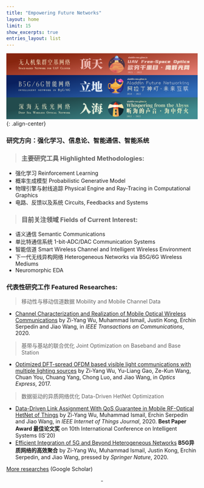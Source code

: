 ```yaml
---
title: "Empowering Future Networks"
layout: home
limit: 15
show_excerpts: true
entries_layout: list
---
```


![center-aligned-image](/images/banner.png){: .align-center}

### 研究方向：强化学习、信息论、智能通信、智能系统

> ### 主要研究工具 Highlighted Methodologies:
- 强化学习 Reinforcement Learning
- 概率生成模型 Probabilistic Generative Model
- 物理引擎与射线追踪 Physical Engine and Ray-Tracing in Computational Graphics
- 电路、反馈以及系统 Circuits, Feedbacks and Systems

> ### 目前关注领域 Fields of Current Interest:
- 语义通信 Semantic Communications 
- 单比特通信系统 1-bit-ADC/DAC Communication Systems
- 智能信道 Smart Wireless Channel and Intelligent Wireless Environment
- 下一代无线异构网络 Heterogeneous Networks via B5G/6G Wireless Mediums
- Neuromorphic EDA

### 代表性研究工作 Featured Researches:
>移动性与移动信道数据 Mobility and Mobile Channel Data 
  - [Channel Characterization and Realization of Mobile Optical Wireless Communications](https://ieeexplore.ieee.org/abstract/document/9140033) by Zi-Yang Wu, Muhammad Ismail, Justin Kong, Erchin Serpedin and Jiao Wang, in _IEEE Transactions on Communications_, 2020.
>基带与基站的联合优化 Joint Optimization on Baseband and Base Station  
  - [Optimized DFT-spread OFDM based visible light communications with multiple lighting sources](https://www.osapublishing.org/oe/abstract.cfm?uri=oe-25-22-26468) by Zi-Yang Wu, Yu-Liang Gao, Ze-Kun Wang, Chuan You, Chuang Yang, Chong Luo, and Jiao Wang, in _Optics Express_, 2017.  
>数据驱动的异质网络优化 Data-Driven HetNet Optimization  
  - [Data-Driven Link Assignment With QoS Guarantee in Mobile RF-Optical HetNet of Things](https://ieeexplore.ieee.org/stamp/stamp.jsp?tp=&arnumber=9007356&isnumber=9115800) by Zi-Yang Wu, Muhammad Ismail, Erchin Serpedin and Jiao Wang, in _IEEE Internet of Things Journal_, 2020. **Best Paper Award 最佳论文奖** on 10th International Conference on Intelligent Systems (IS'20)
  - [Efficient Integration of 5G and Beyond Heterogeneous Networks](https://link.springer.com/book/10.1007%2F978-981-15-6938-8) **B5G异质网络的高效聚合** by Zi-Yang Wu, Muhammad Ismail, Justin Kong, Erchin Serpedin, and Jiao Wang, pressed by _Springer Nature_, 2020.
  
[More researches](https://scholar.google.com.hk/citations?user=BDEsGscAAAAJ&hl=zh-CN) (Google Scholar)

<center> - </center>
